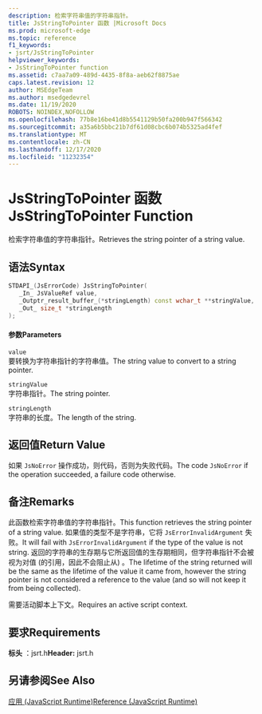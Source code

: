 ```yaml
---
description: 检索字符串值的字符串指针。
title: JsStringToPointer 函数 |Microsoft Docs
ms.prod: microsoft-edge
ms.topic: reference
f1_keywords:
- jsrt/JsStringToPointer
helpviewer_keywords:
- JsStringToPointer function
ms.assetid: c7aa7a09-489d-4435-8f8a-aeb62f8875ae
caps.latest.revision: 12
author: MSEdgeTeam
ms.author: msedgedevrel
ms.date: 11/19/2020
ROBOTS: NOINDEX,NOFOLLOW
ms.openlocfilehash: 77b8e16be41d8b5541129b50fa200b947f566342
ms.sourcegitcommit: a35a6b5bbc21b7df61d08cbc6b074b5325ad4fef
ms.translationtype: MT
ms.contentlocale: zh-CN
ms.lasthandoff: 12/17/2020
ms.locfileid: "11232354"
---
```

# <span data-ttu-id="28868-103">JsStringToPointer 函数</span><span class="sxs-lookup"><span data-stu-id="28868-103">JsStringToPointer Function</span></span>

<span data-ttu-id="28868-104">检索字符串值的字符串指针。</span><span class="sxs-lookup"><span data-stu-id="28868-104">Retrieves the string pointer of a string value.</span></span>  
  
## <span data-ttu-id="28868-105">语法</span><span class="sxs-lookup"><span data-stu-id="28868-105">Syntax</span></span>  
  
```cpp  
STDAPI_(JsErrorCode) JsStringToPointer(  
   _In_ JsValueRef value,  
   _Outptr_result_buffer_(*stringLength) const wchar_t **stringValue,  
   _Out_ size_t *stringLength  
);  
```  
  
#### <span data-ttu-id="28868-106">参数</span><span class="sxs-lookup"><span data-stu-id="28868-106">Parameters</span></span>  
 `value`  
 <span data-ttu-id="28868-107">要转换为字符串指针的字符串值。</span><span class="sxs-lookup"><span data-stu-id="28868-107">The string value to convert to a string pointer.</span></span>  
  
 `stringValue`  
 <span data-ttu-id="28868-108">字符串指针。</span><span class="sxs-lookup"><span data-stu-id="28868-108">The string pointer.</span></span>  
  
 `stringLength`  
 <span data-ttu-id="28868-109">字符串的长度。</span><span class="sxs-lookup"><span data-stu-id="28868-109">The length of the string.</span></span>  
  
## <span data-ttu-id="28868-110">返回值</span><span class="sxs-lookup"><span data-stu-id="28868-110">Return Value</span></span>  
 <span data-ttu-id="28868-111">如果 `JsNoError` 操作成功，则代码，否则为失败代码。</span><span class="sxs-lookup"><span data-stu-id="28868-111">The code `JsNoError` if the operation succeeded, a failure code otherwise.</span></span>  
  
## <span data-ttu-id="28868-112">备注</span><span class="sxs-lookup"><span data-stu-id="28868-112">Remarks</span></span>  
 <span data-ttu-id="28868-113">此函数检索字符串值的字符串指针。</span><span class="sxs-lookup"><span data-stu-id="28868-113">This function retrieves the string pointer of a string value.</span></span> <span data-ttu-id="28868-114">如果值的类型不是字符串，它将 `JsErrorInvalidArgument` 失败。</span><span class="sxs-lookup"><span data-stu-id="28868-114">It will fail with `JsErrorInvalidArgument` if the type of the value is not string.</span></span> <span data-ttu-id="28868-115">返回的字符串的生存期与它所返回值的生存期相同，但字符串指针不会被视为对值 (的引用，因此不会阻止从) 。</span><span class="sxs-lookup"><span data-stu-id="28868-115">The lifetime of the string returned will be the same as the lifetime of the value it came from, however the string pointer is not considered a reference to the value (and so will not keep it from being collected).</span></span>  
  
 <span data-ttu-id="28868-116">需要活动脚本上下文。</span><span class="sxs-lookup"><span data-stu-id="28868-116">Requires an active script context.</span></span>  
  
## <span data-ttu-id="28868-117">要求</span><span class="sxs-lookup"><span data-stu-id="28868-117">Requirements</span></span>  
 <span data-ttu-id="28868-118">**标头** ：jsrt.h</span><span class="sxs-lookup"><span data-stu-id="28868-118">**Header:** jsrt.h</span></span>  
  
## <span data-ttu-id="28868-119">另请参阅</span><span class="sxs-lookup"><span data-stu-id="28868-119">See Also</span></span>  
 [<span data-ttu-id="28868-120">应用 (JavaScript Runtime)</span><span class="sxs-lookup"><span data-stu-id="28868-120">Reference (JavaScript Runtime)</span></span>](../chakra-hosting/reference-javascript-runtime.md)
